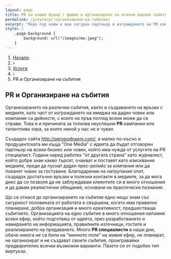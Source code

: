 ```yaml
---
layout: page
title: PR на вашия бранд / фирма и организиране на всички видове събития
permalink: /услуги/pr-организиране-на-събития/
excerpt: "Перо под наем е ваш сигурен партньор в изграждането на PR кампанията на вашия бранд или фирма и планиране и организиране на всякакви събития, събитиен мениджмънт и организация на фирмени партита, тиймбилдинг, рекламни кампании благодарение на дългогодишния опит в сферата, отличните комуникационни умения, креативност и отговорност.  Дани Рангелова – журналист, PR специалист, специалист събитиен мениджмънт."
style: |
    .page-background {
        background: url("/images/me.jpeg");
    }
---
```


<div class="breadcrumbs-holder">
    <ol itemscope itemtype="http://schema.org/BreadcrumbList" class="breadcrumbs">
    <li>
        <a href="http://peropodnaem.com">
            <span>Начало</span></a>
    </li>
    <li classs="bcrumb-spearator"> › </li>
    <li itemprop="itemListElement" itemscope
        itemtype="http://schema.org/ListItem">
        <a itemscope itemtype="http://schema.org/Service"
        itemprop="item" href="http://peropodnaem.com/услуги/">
            <span itemprop="name">Услуги</span></a>
    <meta itemprop="position" content="1"></li>
    <li classs="bcrumb-spearator"> › </li>
    <li itemprop="itemListElement" itemscope
        itemtype="http://schema.org/ListItem">
        <a itemscope itemtype="http://schema.org/Service"
        itemprop="item">
            <span itemprop="name">PR и Организиране на събития</span></a>
        <meta itemprop="position" content="2"></li>
    </ol>
</div>
<div class="clear">


<h2>PR и Организиране на събития</h2>

<p>Организирането на различни събития, както и създаването на връзки с медиите, като част от изграждането на имиджа на даден човек или компания са дейности, с които на пръв поглед всеки може да се справи. Това е и причината за толкова неуспешни <strong>PR</strong> кампании или талантливи хора, за които никой у нас не е чувал.</p>

<p>Създадох сайта <a href="http://peropodnaem.com">http://peropodnaem.com/</a>, а малко по-късно и продуцентската ми къща "Оne Media" с идеята да бъдат отговорен партньор на всеки бизнес или човек, който има нужда от услугите на PR специалист. Години наред работех "от другата страна" като журналист, който добре знае какво търсят, очакват и поставят като изисквания медиите, преди да пуснат даден прес-релийз за компания или да поканят човек за гостуване. Благодарение на натрупания опит, създадох достатъчно връзки и полезни контакти в медиите, за да мога днес да си позволя да не заблуждавам клиентите си в много отношения и да давам реалистични обещания, основани на практически познания.</p>

<p>Що се отнася до организирането на събития едно нещо знам със сигурност половината от работата е свършена, когато има правилно планиране, добра организация и много креативност, предшестваща събитието. Организацията на едно събитие в много отношения напомня всеки ефир, който подготвяш от идеята, през разработването и намирането на информацията, правилните източници, гостите и реализирането на предаването. Много <strong>PR специалисти</strong> в наши дни, обаче никога не са били на "минното поле" на живия ефир, не планират, не организират и не създават своите събития, проигравайки предварително всички възможни варианти. Пазете се от подобен тип виртуози.</p>